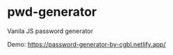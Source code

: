 # pwd-generator
 
Vanila JS password generator

Demo: https://password-generator-by-cgbl.netlify.app/

